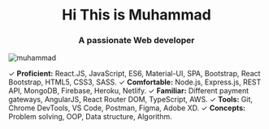 <h1 align="center">Hi This is Muhammad</h1>
<h3 align="center">A passionate Web developer </h3>

<p align="left"> <img src="https://komarev.com/ghpvc/?username=ajauntor&label=Profile%20views&color=0e75b6&style=flat" alt="muhammad" /> </p>


✓ __Proficient:__ React.JS, JavaScript, ES6, Material-UI, SPA, Bootstrap, React Bootstrap, HTML5, CSS3, SASS.
✓ __Comfortable:__ Node.js, Express.js, REST API, MongoDB, Firebase, Heroku, Netlify.
✓ __Familiar:__ Different payment gateways, AngularJS, React Router DOM, TypeScript, AWS.
✓ __Tools:__ Git, Chrome DevTools, VS Code, Postman, Figma, Adobe XD.
✓ __Concepts:__ Problem solving, OOP, Data structure, Algorithm.
